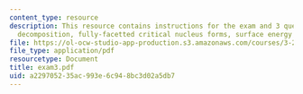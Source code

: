 ```yaml
---
content_type: resource
description: This resource contains instructions for the exam and 3 questions on spinodal
  decomposition, fully-facetted critical nucleus forms, surface energy anisotropy.
file: https://ol-ocw-studio-app-production.s3.amazonaws.com/courses/3-21-kinetic-processes-in-materials-spring-2006/a229705235ac993e6c948bc3d02a5db7_exam3.pdf
file_type: application/pdf
resourcetype: Document
title: exam3.pdf
uid: a2297052-35ac-993e-6c94-8bc3d02a5db7
---
```

